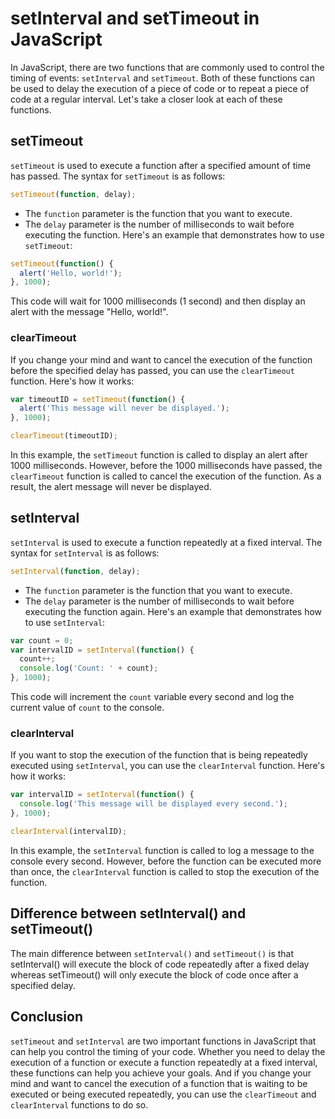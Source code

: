 # setInterval and setTimeout in JavaScript
In JavaScript, there are two functions that are commonly used to control the timing of events: `setInterval` and `setTimeout`. Both of these functions can be used to delay the execution of a piece of code or to repeat a piece of code at a regular interval. Let's take a closer look at each of these functions.

## setTimeout
`setTimeout` is used to execute a function after a specified amount of time has passed. The syntax for `setTimeout` is as follows:
```javascript
setTimeout(function, delay);
```
* The `function` parameter is the function that you want to execute.
* The `delay` parameter is the number of milliseconds to wait before executing the function.
Here's an example that demonstrates how to use `setTimeout`:
```javascript
setTimeout(function() {
  alert('Hello, world!');
}, 1000);
```
This code will wait for 1000 milliseconds (1 second) and then display an alert with the message "Hello, world!".
### clearTimeout
If you change your mind and want to cancel the execution of the function before the specified delay has passed, you can use the `clearTimeout` function. Here's how it works:
```javascript
var timeoutID = setTimeout(function() {
  alert('This message will never be displayed.');
}, 1000);

clearTimeout(timeoutID);
```
In this example, the `setTimeout` function is called to display an alert after 1000 milliseconds. However, before the 1000 milliseconds have passed, the `clearTimeout` function is called to cancel the execution of the function. As a result, the alert message will never be displayed.

## setInterval
`setInterval` is used to execute a function repeatedly at a fixed interval. The syntax for `setInterval` is as follows:
```javascript
setInterval(function, delay);
```
* The `function` parameter is the function that you want to execute.
* The `delay` parameter is the number of milliseconds to wait before executing the function again.
Here's an example that demonstrates how to use `setInterval`:
```javascript
var count = 0;
var intervalID = setInterval(function() {
  count++;
  console.log('Count: ' + count);
}, 1000);
```
This code will increment the `count` variable every second and log the current value of `count` to the console.

### clearInterval
If you want to stop the execution of the function that is being repeatedly executed using `setInterval`, you can use the `clearInterval` function. Here's how it works:
```javascript
var intervalID = setInterval(function() {
  console.log('This message will be displayed every second.');
}, 1000);

clearInterval(intervalID);
```
In this example, the `setInterval` function is called to log a message to the console every second. However, before the function can be executed more than once, the `clearInterval` function is called to stop the execution of the function.

## Difference between setInterval() and setTimeout()
The main difference between `setInterval()` and `setTimeout()` is that setInterval() will execute the block of code repeatedly after a fixed delay whereas setTimeout() will only execute the block of code once after a specified delay.

## Conclusion
`setTimeout` and `setInterval` are two important functions in JavaScript that can help you control the timing of your code. Whether you need to delay the execution of a function or execute a function repeatedly at a fixed interval, these functions can help you achieve your goals. And if you change your mind and want to cancel the execution of a function that is waiting to be executed or being executed repeatedly, you can use the `clearTimeout` and `clearInterval` functions to do so.